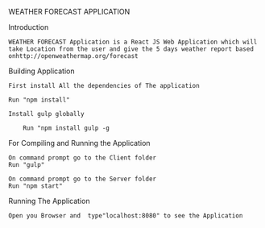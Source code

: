 

WEATHER FORECAST APPLICATION

Introduction

    WEATHER FORECAST Application is a React JS Web Application which will take Location from the user and give the 5 days weather report based onhttp://openweathermap.org/forecast

Building Application

    First install All the dependencies of The application

    Run "npm install"

    Install gulp globally

        Run "npm install gulp -g

For Compiling and Running the Application

    On command prompt go to the Client folder 
    Run "gulp" 

    On command prompt go to the Server folder 
    Run "npm start" 

Running The Application

    Open you Browser and  type"localhost:8080" to see the Application
